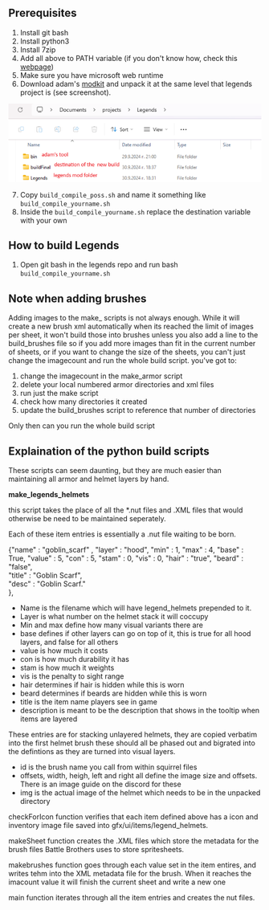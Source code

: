 ## Prerequisites ##

1. Install git bash
2. Install python3
3. Install 7zip
4. Add all above to PATH variable (if you don't know how, check this [webpage](https://www.computerhope.com/issues/ch000549.htm))
5. Make sure you have microsoft web runtime
6. Download adam's [modkit](http://www.adammil.net/blog/v133_Battle_Brothers_mod_kit.html#modkit) and unpack it at the same level that legends project is (see screenshot).

![dir_structure.webp](dir_structure.webp)

7. Copy `build_compile_poss.sh` and name it something like `build_compile_yourname.sh`
8. Inside the `build_compile_yourname.sh` replace the destination variable with your own

## How to build Legends ##

1. Open git bash in the legends repo and run bash `build_compile_yourname.sh`

## Note when adding brushes ## 
Adding images to the make_ scripts is not always enough. 
While it will create a new brush xml automatically when its reached the limit of images per sheet, it won't build those into brushes unless you also add a line to the build_brushes file
so if you add more images than fit in the current number of sheets,  or if you want to change the size of the sheets,   you can't just change the imagecount and run the whole build script.
you've got to:
1. change the imagecount in the make_armor script
2. delete your local numbered armor directories and xml files
3. run just the make script
4. check how many directories it created
5. update the build_brushes script to reference that number of directories

Only then can you run the whole build script 


## Explaination of the python build scripts ##
These scripts can seem daunting, but they are much easier than maintaining all armor and helmet layers by hand. 


**make_legends_helmets** 

this script takes the place of all the *.nut files and .XML files that would otherwise be need to be maintained seperately. 

Each of these item entries is essentially a .nut file waiting to be born. 

{"name" : "goblin_scarf"                     , "layer" : "hood", "min" : 1, "max" : 4, "base" : True, "value" : 5, "con" : 5, "stam" : 0, "vis" : 0, "hair" : "true", "beard" : "false",  \
 "title" :  "Goblin Scarf", \
 "desc" :  "Goblin Scarf." \
},

- Name is the filename which will have legend_helmets prepended to it.   
- Layer is what number on the helmet stack it will coccupy
- Min and max define how many visual variants there are 
- base defines if other layers can go on top of it, this is true for all hood layers, and false for all others 
- value is how much it costs 
- con is how much durability it has
- stam is how much it weights 
- vis is the penalty to sight range
- hair determines if hair is hidden while this is worn 
- beard determines if beards are hidden while this is worn 
- title is the item name players see in game 
- description is meant to be the description that shows in the tooltip when items are layered 


These entries are for stacking unlayered helmets, they are copied verbatim into the first helmet brush
<sprite id="italo_norman_helm_named_01" offsetY="35" ic="FF383D5F" width="104" height="142" img="entity\legend_helmets\italo_norman_helm_named_01.png" left="-31" right="30" top="-18" bottom="70" />
these should all be phased out and bigrated into the defintions as they are turned into visual layers. 
- id is the brush name you call from within squirrel files 
- offsets, width, heigh, left and right all define the image size and offsets. There is an image guide on the discord for these 
- img is the actual image of the helmet which needs to be in the unpacked directory 


checkForIcon function verifies that each item defined above has a icon and inventory image file saved into gfx/ui/items/legend_helmets. 

makeSheet function creates the .XML files which store the metadata for the brush files Battle Brothers uses to store spritesheets. 

makebrushes function goes through each value set in the item entires, and writes tehm into the XML metadata file for the brush. When it reaches the imacount value it will finish the current sheet and write a new one

main function iterates through all the item entries and creates the nut files. 